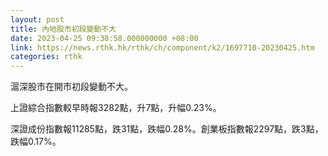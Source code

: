 ```yaml
---
layout: post
title: 內地股市初段變動不大
date: 2023-04-25 09:38:58.000000000 +08:00
link: https://news.rthk.hk/rthk/ch/component/k2/1697710-20230425.htm
categories: rthk
---
```


滬深股市在開市初段變動不大。

上證綜合指數較早時報3282點，升7點，升幅0.23%。

深證成份指數報11285點，跌31點，跌幅0.28%。創業板指數報2297點，跌3點，跌幅0.17%。
